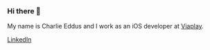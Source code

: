 ### Hi there 👋
My name is Charlie Eddus and I work as an iOS developer at [Viaplay](https://apps.apple.com/se/app/viaplay/id409702778).

[LinkedIn](https://www.linkedin.com/in/charlieeddus)
